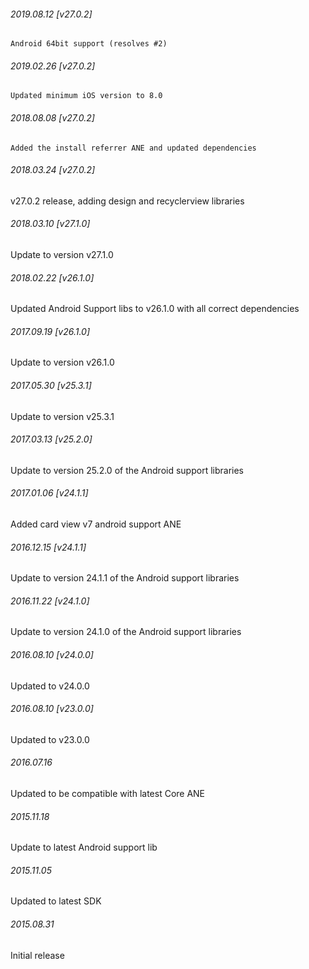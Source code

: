 

###### 2019.08.12 [v27.0.2]

```
Android 64bit support (resolves #2)
```


###### 2019.02.26 [v27.0.2]

```
Updated minimum iOS version to 8.0 
```


###### 2018.08.08 [v27.0.2]

```
Added the install referrer ANE and updated dependencies
```


###### 2018.03.24 [v27.0.2]

v27.0.2 release, adding design and recyclerview libraries


###### 2018.03.10 [v27.1.0]

Update to version v27.1.0


###### 2018.02.22 [v26.1.0]

Updated Android Support libs to v26.1.0 with all correct dependencies


###### 2017.09.19 [v26.1.0]

Update to version v26.1.0


###### 2017.05.30 [v25.3.1]

Update to version v25.3.1


###### 2017.03.13 [v25.2.0]

Update to version 25.2.0 of the Android support libraries


###### 2017.01.06 [v24.1.1]

Added card view v7 android support ANE


###### 2016.12.15 [v24.1.1]

Update to version 24.1.1 of the Android support libraries


###### 2016.11.22 [v24.1.0]

Update to version 24.1.0 of the Android support libraries


###### 2016.08.10 [v24.0.0]

Updated to v24.0.0


###### 2016.08.10 [v23.0.0]

Updated to v23.0.0


######  2016.07.16

Updated to be compatible with latest Core ANE


###### 2015.11.18

Update to latest Android support lib


###### 2015.11.05

Updated to latest SDK


###### 2015.08.31

Initial release
